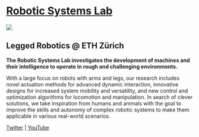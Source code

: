 # [Robotic Systems Lab](https://rsl.ethz.ch/)

<img src="https://rsl.ethz.ch/_jcr_content/orgbox/image.imageformat.logo.1687500337.png" align="center">

## Legged Robotics @ ETH Zürich

**The Robotic Systems Lab investigates the development of machines and their intelligence to operate in rough and challenging environments.**

With a large focus on robots with arms and legs, our research includes novel actuation methods for advanced dynamic interaction, innovative designs for increased system mobility and versatility, and new control and optimization algorithms for locomotion and manipulation. In search of clever solutions, we take inspiration from humans and animals with the goal to improve the skills and autonomy of complex robotic systems to make them applicable in various real-world scenarios.

[Twitter](https://twitter.com/leggedrobotics) |
[YouTube](https://www.youtube.com/user/leggedrobotics)
